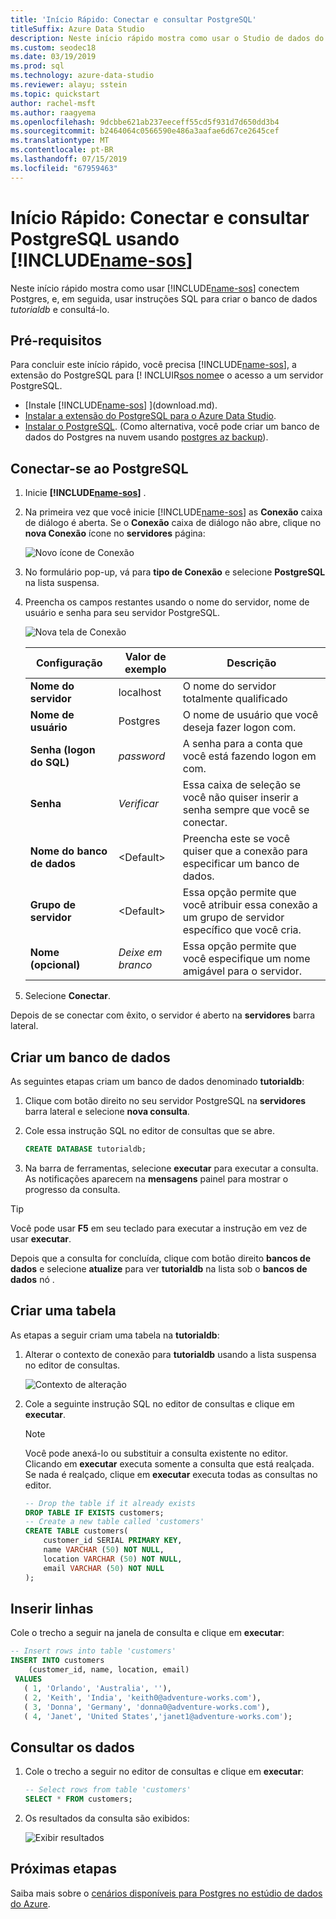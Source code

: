 ```yaml
---
title: 'Início Rápido: Conectar e consultar PostgreSQL'
titleSuffix: Azure Data Studio
description: Neste início rápido mostra como usar o Studio de dados do Azure para se conectar ao PostgreSQL e executar uma consulta
ms.custom: seodec18
ms.date: 03/19/2019
ms.prod: sql
ms.technology: azure-data-studio
ms.reviewer: alayu; sstein
ms.topic: quickstart
author: rachel-msft
ms.author: raagyema
ms.openlocfilehash: 9dcbbe621ab237eeceff55cd5f931d7d650dd3b4
ms.sourcegitcommit: b2464064c0566590e486a3aafae6d67ce2645cef
ms.translationtype: MT
ms.contentlocale: pt-BR
ms.lasthandoff: 07/15/2019
ms.locfileid: "67959463"
---
```

# <a name="quickstart-connect-and-query-postgresql-using-includename-sosincludesname-sos-shortmd"></a>Início Rápido: Conectar e consultar PostgreSQL usando [!INCLUDE[name-sos](../includes/name-sos-short.md)]
Neste início rápido mostra como usar [!INCLUDE[name-sos](../includes/name-sos-short.md)] conectem Postgres, e, em seguida, usar instruções SQL para criar o banco de dados *tutorialdb* e consultá-lo.

## <a name="prerequisites"></a>Pré-requisitos

Para concluir este início rápido, você precisa [!INCLUDE[name-sos](../includes/name-sos-short.md)], a extensão do PostgreSQL para [! INCLUIR[sos nome](../includes/name-sos-short.md)e o acesso a um servidor PostgreSQL.

- [Instale [!INCLUDE[name-sos](../includes/name-sos-short.md)] ](download.md).
- [Instalar a extensão do PostgreSQL para o Azure Data Studio](postgres-extension.md).
- [Instalar o PostgreSQL](https://www.postgresql.org/download/). (Como alternativa, você pode criar um banco de dados do Postgres na nuvem usando [postgres az backup](https://docs.microsoft.com/azure/postgresql/quickstart-create-server-up-azure-cli)). 

## <a name="connect-to-postgresql"></a>Conectar-se ao PostgreSQL

1. Inicie **[!INCLUDE[name-sos](../includes/name-sos-short.md)]** .

2. Na primeira vez que você inicie [!INCLUDE[name-sos](../includes/name-sos-short.md)] as **Conexão** caixa de diálogo é aberta. Se o **Conexão** caixa de diálogo não abre, clique no **nova Conexão** ícone no **servidores** página:

   ![Novo ícone de Conexão](media/quickstart-postgresql/new-connection-icon.png)

3. No formulário pop-up, vá para **tipo de Conexão** e selecione **PostgreSQL** na lista suspensa.


4. Preencha os campos restantes usando o nome do servidor, nome de usuário e senha para seu servidor PostgreSQL. 

   ![Nova tela de Conexão](media/quickstart-postgresql/new-connection-screen.png)  

   | Configuração       | Valor de exemplo | Descrição |
   | ------------ | ------------------ | ------------------------------------------------- | 
   | **Nome do servidor** | localhost | O nome do servidor totalmente qualificado |
   | **Nome de usuário** | Postgres | O nome de usuário que você deseja fazer logon com. |
   | **Senha (logon do SQL)** | *password* | A senha para a conta que você está fazendo logon em com. |
   | **Senha** | *Verificar* | Essa caixa de seleção se você não quiser inserir a senha sempre que você se conectar. |
   | **Nome do banco de dados** | \<Default\> | Preencha este se você quiser que a conexão para especificar um banco de dados. |
   | **Grupo de servidor** | \<Default\> | Essa opção permite que você atribuir essa conexão a um grupo de servidor específico que você cria. | 
   | **Nome (opcional)** | *Deixe em branco* | Essa opção permite que você especifique um nome amigável para o servidor. | 

5. Selecione **Conectar**. 

Depois de se conectar com êxito, o servidor é aberto na **servidores** barra lateral.


## <a name="create-a-database"></a>Criar um banco de dados

As seguintes etapas criam um banco de dados denominado **tutorialdb**:

1. Clique com botão direito no seu servidor PostgreSQL na **servidores** barra lateral e selecione **nova consulta**.

2. Cole essa instrução SQL no editor de consultas que se abre.

   ```sql
   CREATE DATABASE tutorialdb;
   ```

3. Na barra de ferramentas, selecione **executar** para executar a consulta. As notificações aparecem na **mensagens** painel para mostrar o progresso da consulta.

>[!TIP]
> Você pode usar **F5** em seu teclado para executar a instrução em vez de usar **executar**.

Depois que a consulta for concluída, clique com botão direito **bancos de dados** e selecione **atualize** para ver **tutorialdb** na lista sob o **bancos de dados** nó .


## <a name="create-a-table"></a>Criar uma tabela

 As etapas a seguir criam uma tabela na **tutorialdb**:

1. Alterar o contexto de conexão para **tutorialdb** usando a lista suspensa no editor de consultas. 

   ![Contexto de alteração](media/quickstart-postgresql/change-context.png)

2. Cole a seguinte instrução SQL no editor de consultas e clique em **executar**. 

   > [!NOTE]
   > Você pode anexá-lo ou substituir a consulta existente no editor. Clicando em **executar** executa somente a consulta que está realçada. Se nada é realçado, clique em **executar** executa todas as consultas no editor.

   ```sql
   -- Drop the table if it already exists
   DROP TABLE IF EXISTS customers;
   -- Create a new table called 'customers'
   CREATE TABLE customers(
       customer_id SERIAL PRIMARY KEY,
       name VARCHAR (50) NOT NULL,
       location VARCHAR (50) NOT NULL,
       email VARCHAR (50) NOT NULL
   );
   ```

## <a name="insert-rows"></a>Inserir linhas

Cole o trecho a seguir na janela de consulta e clique em **executar**:

   ```sql
   -- Insert rows into table 'customers'
   INSERT INTO customers
       (customer_id, name, location, email)
    VALUES
      ( 1, 'Orlando', 'Australia', ''),
      ( 2, 'Keith', 'India', 'keith0@adventure-works.com'),
      ( 3, 'Donna', 'Germany', 'donna0@adventure-works.com'),
      ( 4, 'Janet', 'United States','janet1@adventure-works.com');
   ```

## <a name="query-the-data"></a>Consultar os dados

1. Cole o trecho a seguir no editor de consultas e clique em **executar**:
   
   ```sql
   -- Select rows from table 'customers'
   SELECT * FROM customers; 
   ```

2. Os resultados da consulta são exibidos:

   ![Exibir resultados](media/quickstart-postgresql/view-results.png)

## <a name="next-steps"></a>Próximas etapas

Saiba mais sobre o [cenários disponíveis para Postgres no estúdio de dados do Azure](postgres-extension.md). 